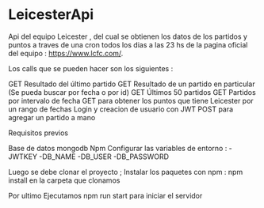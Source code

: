 # LeicesterApi

Api del equipo Leicester , del cual se obtienen los datos de los partidos y puntos a traves de una cron todos los dias a las 23 hs de la pagina oficial del equipo : https://www.lcfc.com/.

Los calls que se pueden hacer son los siguientes : 

GET Resultado del último partido
GET Resultado de un partido en particular (Se pueda buscar por fecha o por id)
GET Últimos 50 partidos
GET Partidos por intervalo de fecha
GET para obtener los puntos que tiene Leicester por un rango de fechas
Login y creacion de usuario con JWT 
POST para agregar un partido a mano

Requisitos previos 

Base de datos mongodb 
Npm 
Configurar las variables de entorno : -JWTKEY
-DB_NAME
-DB_USER
-DB_PASSWORD

Luego se debe clonar el proyecto ; Instalar los paquetes con npm : npm install en la carpeta que clonamos 

Por ultimo Ejecutamos npm run start para iniciar el servidor 
